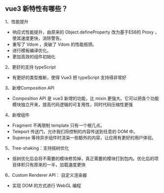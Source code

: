 ## vue3 新特性有哪些？

1、性能提升

* 响应式性能提升，由原来的 Object.defineProperty 改为基于ES6的 Proxy ，使其速度更快，消除警告。
* 重写了 Vdom ，突破了 Vdom 的性能瓶颈。
* 进行模板编译优化。
* 更加高效的组件初始化

2、更好的支持 typeScript

* 有更好的类型推断，使得 Vue3 把 typeScript 支持得非常好

3、新增Composition API

* Composition API 是 vue3 新增的功能，比 mixin 更强大。它可以把各个功能模块独立开来，提高代码逻辑的可复用性，同时代码压缩性更强

4、新增组件

* Fragment 不再限制 template 只有一个根几点。
* Teleport 传送门，允许我们将控制的内容传送到任意的 DOM 中。
* Supense 等待异步组件时渲染一些额外的内容，让应用有更好的用户体验。

5、Tree-shaking：支持摇树优化

* 摇树优化后会将不需要的模块修剪掉，真正需要的模块打到包内。优化后的项目体积只有原来的一半，加载速度更快

6、Custom Renderer API： 自定义渲染器

* 实现 DOM 的方式进行 WebGL 编程